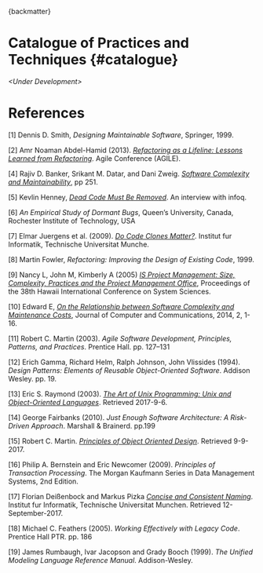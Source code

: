 {backmatter}

# Catalogue of Practices and Techniques {#catalogue}

*\<Under Development>*

# References

[1] Dennis D. Smith, *Designing Maintainable Software*, Springer, 1999.

[2] Amr Noaman Abdel-Hamid (2013). [*Refactoring as a Lifeline: Lessons Learned from Refactoring*](http://ieeexplore.ieee.org/document/6612888/). Agile Conference (AGILE).

[4] Rajiv D. Banker, Srikant M. Datar, and Dani Zweig. [*Software Complexity and Maintainability*](http://pdf.aminer.org/000/326/312/software_complexity_and_maintainability.pdf), pp 251.

[5] Kevlin Henney, [*Dead Code Must Be Removed*](https://www.infoq.com/news/2017/02/dead-code?utm_source=infoqWeeklyNewsletter&utm_medium=WeeklyNL_EditorialContent_culture-methods&utm_campaign=02142017news#anch144792). An interview with infoq.

[6] *An Empirical Study of Dormant Bugs*,
Queen’s University, Canada, Rochester Institute of Technology, USA

[7] Elmar Juergens et al. (2009). [*Do Code Clones Matter?*](https://www.cqse.eu/publications/2009-do-code-clones-matter.pdf). Institut fur Informatik, Technische Universitat Munche.

[8] Martin Fowler, *Refactoring: Improving the Design of Existing Code*, 1999.

[9] Nancy L, John M, Kimberly A (2005) *[IS Project Management: Size, Complexity, Practices and the Project Management Office](https://www.computer.org/csdl/proceedings/hicss/2005/2268/08/22680234b.pdf)*, Proceedings of the 38th Hawaii International Conference on System Sciences.

[10] Edward E, *[On the Relationship between Software Complexity and Maintenance Costs](http://file.scirp.org/pdf/JCC_2014112117243300.pdf)*, Journal of Computer and Communications, 2014, 2, 1-16.

[11] Robert C. Martin (2003). *Agile Software Development, Principles, Patterns, and Practices*. Prentice Hall. pp. 127–131

[12]  Erich Gamma, Richard Helm, Ralph Johnson, John Vlissides (1994). *Design Patterns: Elements of Reusable Object-Oriented Software*. Addison Wesley. pp. 19.

[13] Eric S. Raymond (2003). *[The Art of Unix Programming: Unix and Object-Oriented Languages](http://www.catb.org/esr/writings/taoup/html/unix_and_oo.html)*. Retrieved 2017-9-6.

[14] George Fairbanks (2010). *Just Enough Software Architecture: A Risk-Driven Approach*. Marshall & Brainerd. pp.199

[15] Robert C. Martin. *[Principles of Object Oriented Design](http://butunclebob.com/ArticleS.UncleBob.PrinciplesOfOod)*. Retrieved 9-9-2017.

[16] Philip A. Bernstein and Eric Newcomer (2009). *Principles of Transaction Processing*. The Morgan Kaufmann Series in Data Management Systems, 2nd Edition.

[17] Florian Deißenbock and Markus Pizka *[Concise and Consistent Naming](http://www4.informatik.tu-muenchen.de/publ/papers/deissenboeck_pizka_identifier_naming.pdf)*. Institut fur Informatik, Technische Universitat Munchen. Retrieved 12-September-2017.

[18] Michael C. Feathers (2005). *Working Effectively with Legacy Code*. Prentice Hall PTR. pp. 186

[19] James Rumbaugh, Ivar Jacopson and Grady Booch (1999). *The Unified Modeling Language Reference Manual*. Addison-Wesley.
